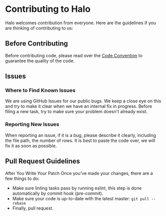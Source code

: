 # Contributing to Halo

Halo welcomes contribution from everyone. Here are the guidelines if you are thinking of contributing to us:

## Before Contributing

Before contributing code, please read over the [Code Convention](./CODE_CONVENTION.md) to guarantee the quality of the code.

## Issues

### Where to Find Known Issues
We are using GitHub Issues for our public bugs. We keep a close eye on this and try to make it clear when we have an internal fix in progress. Before filing a new task, try to make sure your problem doesn't already exist.

### Reporting New Issues
When reporting an issue, if it is a bug, please describe it clearly, including the file path, the number of rows. It is best to paste the code over, we will fix it as soon as possible.

## Pull Request Guidelines

After You Write Your Patch
Once you’ve made your changes, there are a few things to do:

* Make sure linting tasks pass by running eslint, this step is done automatically by commit hook (pre-commit).
* Make sure your code is up-to-date with the latest master: `git pull --rebase`
* Finally, pull request.

